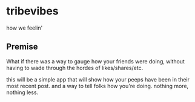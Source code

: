 # tribevibes
how we feelin'

## Premise

What if there was a way to gauge how your friends were doing, without having to wade through the hordes of likes/shares/etc.

this will be a simple app that will show how your peeps have been in their most recent post. and a way to tell folks how you're doing. nothing more, nothing less. 


